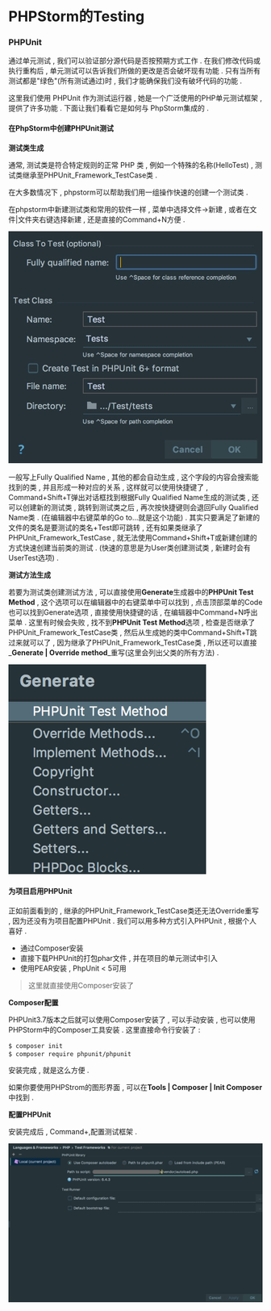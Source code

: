 # PHPStorm的Testing

### PHPUnit

通过单元测试 , 我们可以验证部分源代码是否按预期方式工作 . 在我们修改代码或执行重构后 , 单元测试可以告诉我们所做的更改是否会破坏现有功能 . 只有当所有测试都是"绿色"\(所有测试通过\)时 , 我们才能确保我们没有破坏代码的功能 .

这里我们使用 PHPUnit 作为测试运行器 , 她是一个广泛使用的PHP单元测试框架 , 提供了许多功能 . 下面让我们看看它是如何与 PhpStorm集成的 .

#### 在PhpStorm中创建PHPUnit测试

**测试类生成**

通常, 测试类是符合特定规则的正常 PHP 类 , 例如一个特殊的名称\(HelloTest\) , 测试类继承至PHPUnit\_Framework\_TestCase类 .

在大多数情况下 , phpstorm可以帮助我们用一组操作快速的创建一个测试类 .

在phpstorm中新建测试类和常用的软件一样 , 菜单中选择文件-&gt;新建 , 或者在文件\|文件夹右键选择新建 , 还是直接的Command+N方便 .

![](/assets/creawteasting.png)

一般写上Fully Qualified Name , 其他的都会自动生成 , 这个字段的内容会搜索能找到的类 , 并且形成一种对应的关系 , 这样就可以使用快捷键了 , Command+Shift+T弹出对话框找到根据Fully Qualified Name生成的测试类 , 还可以创建新的测试类 , 跳转到测试类之后 , 再次按快捷键则会退回Fully Qualified Name类 . \(在编辑器中右键菜单的Go to...就是这个功能\) . 其实只要满足了新建的文件的类名是要测试的类名+Test即可跳转 , 还有如果类继承了PHPUnit\_Framework\_TestCase , 就无法使用Command+Shift+T或新建创建的方式快速创建当前类的测试 . \(快速的意思是为User类创建测试类 , 新建时会有UserTest选项\) .

**测试方法生成**

若要为测试类创建测试方法 , 可以直接使用**Generate**生成器中的**PHPUnit Test Method** , 这个选项可以在编辑器中的右键菜单中可以找到 , 点击顶部菜单的Code也可以找到Generate选项 , 直接使用快捷键的话 , 在编辑器中Command+N呼出菜单 . 这里有时候会失败 , 找不到**PHPUnit Test Method**选项 , 检查是否继承了PHPUnit\_Framework\_TestCase类 , 然后从生成她的类中Command+Shift+T跳过来就可以了 , 因为继承了PHPUnit\_Framework\_TestCase类 , 所以还可以直接_**Generate \| Override method**_重写\(这里会列出父类的所有方法\) .

![](/assets/untigenerate.png)

#### 为项目启用PHPUnit

正如前面看到的 , 继承的PHPUnit\_Framework\_TestCase类还无法Override重写 , 因为还没有为项目配置PHPUnit . 我们可以用多种方式引入PHPUnit , 根据个人喜好 .

* 通过Composer安装
* 直接下载PHPUnit的打包phar文件 , 并在项目的单元测试中引入
* 使用PEAR安装 , PhpUnit &lt; 5可用

> 这里就直接使用Composer安装了

**Composer配置**

PHPUnit3.7版本之后就可以使用Composer安装了 , 可以手动安装 , 也可以使用PHPStorm中的Composer工具安装 . 这里直接命令行安装了 :

```
$ composer init
$ composer require phpunit/phpunit
```

安装完成 , 就是这么方便 .

如果你要使用PHPStrom的图形界面 , 可以在**Tools \| Composer \| Init Composer**中找到 .

**配置PHPUnit**

安装完成后 , Command+,配置测试框架 . 

![](/assets/testframeworks.png)

